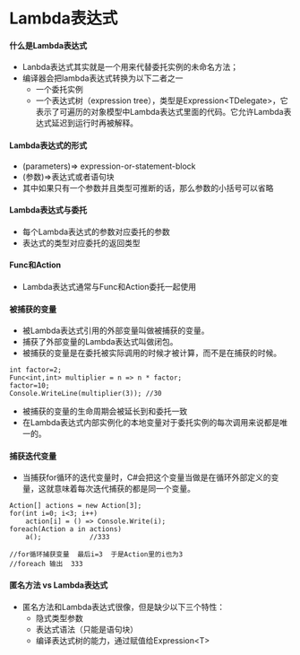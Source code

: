 ﻿# Lambda表达式
#### 什么是Lambda表达式
* Lanbda表达式其实就是一个用来代替委托实例的未命名方法；
* 编译器会把lambda表达式转换为以下二者之一
    * 一个委托实例
    * 一个表达式树（expression tree），类型是Expression\<TDelegate>，它表示了可遍历的对象模型中Lambda表达式里面的代码。它允许Lambda表达式延迟到运行时再被解释。
#### Lambda表达式的形式
* (parameters)=> expression-or-statement-block
* (参数)=>表达式或者语句块
* 其中如果只有一个参数并且类型可推断的话，那么参数的小括号可以省略
#### Lambda表达式与委托
* 每个Lambda表达式的参数对应委托的参数
* 表达式的类型对应委托的返回类型
#### Func和Action
* Lambda表达式通常与Func和Action委托一起使用
#### 被捕获的变量
* 被Lambda表达式引用的外部变量叫做被捕获的变量。
* 捕获了外部变量的Lambda表达式叫做闭包。
* 被捕获的变量是在委托被实际调用的时候才被计算，而不是在捕获的时候。
```
int factor=2;
Func<int,int> multiplier = n => n * factor;
factor=10;
Console.WriteLine(multiplier(3)); //30
```
* 被捕获的变量的生命周期会被延长到和委托一致 
* 在Lambda表达式内部实例化的本地变量对于委托实例的每次调用来说都是唯一的。
#### 捕获迭代变量
* 当捕获for循环的迭代变量时，C#会把这个变量当做是在循环外部定义的变量，这就意味着每次迭代捕获的都是同一个变量。
```
Action[] actions = new Action[3];
for(int i=0; i<3; i++)
    action[i] = () => Console.Write(i);
foreach(Action a in actions)
    a();            //333

//for循环捕获变量  最后i=3  于是Action里的i也为3
//foreach 输出  333
``` 
#### 匿名方法 vs Lambda表达式
* 匿名方法和Lambda表达式很像，但是缺少以下三个特性：
  * 隐式类型参数
  * 表达式语法（只能是语句块）
  * 编译表达式树的能力，通过赋值给Expression\<T>
